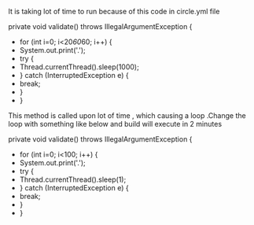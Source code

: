 It is taking lot of time to run because of this code in circle.yml file

private void validate() throws IllegalArgumentException {
+ for (int i=0; i<20*60*60; i++) {
+ System.out.print('.');
+ try {
+ Thread.currentThread().sleep(1000);
+ } catch (InterruptedException e) {
+ break;
+ }
+ }

This method is called upon lot of time , which causing a loop .Change the loop with something like below and build will execute in 2 minutes

private void validate() throws IllegalArgumentException {
+ for (int i=0; i<100; i++) {
+ System.out.print('.');
+ try {
+ Thread.currentThread().sleep(1);
+ } catch (InterruptedException e) {
+ break;
+ }
+ }
